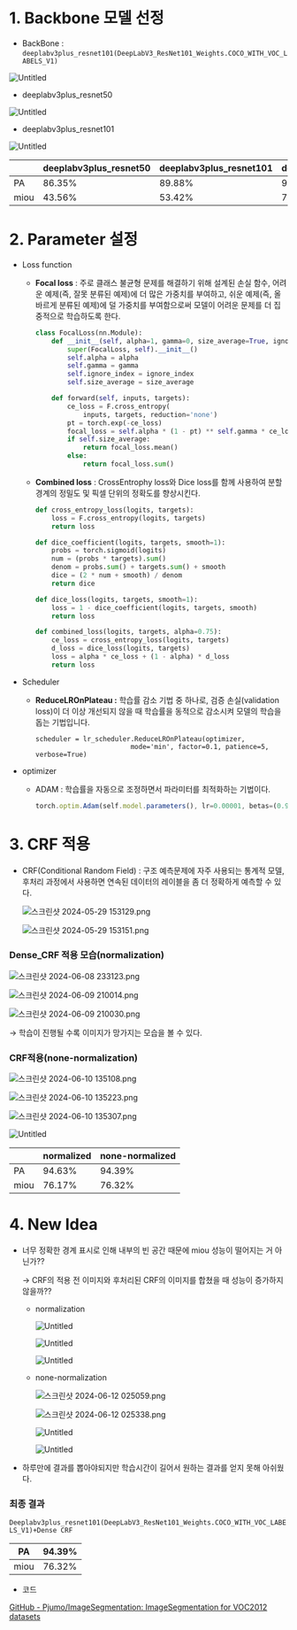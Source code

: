 # 1. Backbone 모델 선정

- BackBone : `deeplabv3plus_resnet101(DeepLabV3_ResNet101_Weights.COCO_WITH_VOC_LABELS_V1)`

![Untitled](1%20Backbone%20%E1%84%86%E1%85%A9%E1%84%83%E1%85%A6%E1%86%AF%20%E1%84%89%E1%85%A5%E1%86%AB%E1%84%8C%E1%85%A5%E1%86%BC%204f180a9cc5cf4768a25b4edb46e46a75/Untitled.png)

- deeplabv3plus_resnet50

![Untitled](1%20Backbone%20%E1%84%86%E1%85%A9%E1%84%83%E1%85%A6%E1%86%AF%20%E1%84%89%E1%85%A5%E1%86%AB%E1%84%8C%E1%85%A5%E1%86%BC%204f180a9cc5cf4768a25b4edb46e46a75/Untitled%201.png)

- deeplabv3plus_resnet101

![Untitled](1%20Backbone%20%E1%84%86%E1%85%A9%E1%84%83%E1%85%A6%E1%86%AF%20%E1%84%89%E1%85%A5%E1%86%AB%E1%84%8C%E1%85%A5%E1%86%BC%204f180a9cc5cf4768a25b4edb46e46a75/Untitled%202.png)

|  | deeplabv3plus_resnet50  | deeplabv3plus_resnet101 | deeplabv3plus_resnet101_COCO |
| --- | --- | --- | --- |
| PA | 86.35% | 89.88% | 94.31% |
| miou | 43.56% | 53.42% | 72.93% |

# 2. Parameter 설정

- Loss function
    - **Focal loss** : 주로 클래스 불균형 문제를 해결하기 위해 설계된 손실 함수,  어려운 예제(즉, 잘못 분류된 예제)에 더 많은 가중치를 부여하고, 쉬운 예제(즉, 올바르게 분류된 예제)에 덜 가중치를 부여함으로써 모델이 어려운 문제를 더 집중적으로 학습하도록 한다.
        
        ```python
        class FocalLoss(nn.Module):
            def __init__(self, alpha=1, gamma=0, size_average=True, ignore_index=255):
                super(FocalLoss, self).__init__()
                self.alpha = alpha
                self.gamma = gamma
                self.ignore_index = ignore_index
                self.size_average = size_average
        
            def forward(self, inputs, targets):
                ce_loss = F.cross_entropy(
                    inputs, targets, reduction='none')
                pt = torch.exp(-ce_loss)
                focal_loss = self.alpha * (1 - pt) ** self.gamma * ce_loss
                if self.size_average:
                    return focal_loss.mean()
                else:
                    return focal_loss.sum()
        
        ```
        
    - **Combined loss** : CrossEntrophy loss와 Dice loss를 함께 사용하여 분할 경계의 정밀도 및 픽셀 단위의 정확도를 향상시킨다.
        
        ```python
        def cross_entropy_loss(logits, targets):
            loss = F.cross_entropy(logits, targets)
            return loss
        
        def dice_coefficient(logits, targets, smooth=1):
            probs = torch.sigmoid(logits)
            num = (probs * targets).sum()
            denom = probs.sum() + targets.sum() + smooth
            dice = (2 * num + smooth) / denom
            return dice
        
        def dice_loss(logits, targets, smooth=1):
            loss = 1 - dice_coefficient(logits, targets, smooth)
            return loss
        
        def combined_loss(logits, targets, alpha=0.75):
            ce_loss = cross_entropy_loss(logits, targets)
            d_loss = dice_loss(logits, targets)
            loss = alpha * ce_loss + (1 - alpha) * d_loss
            return loss
        ```
        
    
- Scheduler
    - **ReduceLROnPlateau :** 학습률 감소 기법 중 하나로, 검증 손실(validation loss)이 더 이상 개선되지 않을 때 학습률을 동적으로 감소시켜 모델의 학습을 돕는 기법입니다.
        
        ```
        scheduler = lr_scheduler.ReduceLROnPlateau(optimizer, 
        						mode='min', factor=0.1, patience=5, verbose=True)
        ```
        
- optimizer
    - ADAM : 학습률을 자동으로 조정하면서 파라미터를 최적화하는 기법이다.
        
        ```jsx
        torch.optim.Adam(self.model.parameters(), lr=0.00001, betas=(0.9, 0.999), eps=1e-08, weight_decay=0)
        ```
        

# 3. CRF 적용

- CRF(Conditional Random Field) : 구조 예측문제에 자주 사용되는 통계적 모델, 후처리 과정에서 사용하면 연속된 데이터의 레이블을 좀 더 정확하게 예측할 수 있다.
    
    ![스크린샷 2024-05-29 153129.png](1%20Backbone%20%E1%84%86%E1%85%A9%E1%84%83%E1%85%A6%E1%86%AF%20%E1%84%89%E1%85%A5%E1%86%AB%E1%84%8C%E1%85%A5%E1%86%BC%204f180a9cc5cf4768a25b4edb46e46a75/%25EC%258A%25A4%25ED%2581%25AC%25EB%25A6%25B0%25EC%2583%25B7_2024-05-29_153129.png)
    
    ![스크린샷 2024-05-29 153151.png](1%20Backbone%20%E1%84%86%E1%85%A9%E1%84%83%E1%85%A6%E1%86%AF%20%E1%84%89%E1%85%A5%E1%86%AB%E1%84%8C%E1%85%A5%E1%86%BC%204f180a9cc5cf4768a25b4edb46e46a75/%25EC%258A%25A4%25ED%2581%25AC%25EB%25A6%25B0%25EC%2583%25B7_2024-05-29_153151.png)
    

### Dense_CRF 적용 모습(normalization)

![스크린샷 2024-06-08 233123.png](1%20Backbone%20%E1%84%86%E1%85%A9%E1%84%83%E1%85%A6%E1%86%AF%20%E1%84%89%E1%85%A5%E1%86%AB%E1%84%8C%E1%85%A5%E1%86%BC%204f180a9cc5cf4768a25b4edb46e46a75/%25EC%258A%25A4%25ED%2581%25AC%25EB%25A6%25B0%25EC%2583%25B7_2024-06-08_233123.png)

![스크린샷 2024-06-09 210014.png](1%20Backbone%20%E1%84%86%E1%85%A9%E1%84%83%E1%85%A6%E1%86%AF%20%E1%84%89%E1%85%A5%E1%86%AB%E1%84%8C%E1%85%A5%E1%86%BC%204f180a9cc5cf4768a25b4edb46e46a75/%25EC%258A%25A4%25ED%2581%25AC%25EB%25A6%25B0%25EC%2583%25B7_2024-06-09_210014.png)

![스크린샷 2024-06-09 210030.png](1%20Backbone%20%E1%84%86%E1%85%A9%E1%84%83%E1%85%A6%E1%86%AF%20%E1%84%89%E1%85%A5%E1%86%AB%E1%84%8C%E1%85%A5%E1%86%BC%204f180a9cc5cf4768a25b4edb46e46a75/%25EC%258A%25A4%25ED%2581%25AC%25EB%25A6%25B0%25EC%2583%25B7_2024-06-09_210030.png)

→ 학습이 진행될 수록 이미지가 망가지는 모습을 볼 수 있다.

### CRF적용(none-normalization)

![스크린샷 2024-06-10 135108.png](1%20Backbone%20%E1%84%86%E1%85%A9%E1%84%83%E1%85%A6%E1%86%AF%20%E1%84%89%E1%85%A5%E1%86%AB%E1%84%8C%E1%85%A5%E1%86%BC%204f180a9cc5cf4768a25b4edb46e46a75/%25EC%258A%25A4%25ED%2581%25AC%25EB%25A6%25B0%25EC%2583%25B7_2024-06-10_135108.png)

![스크린샷 2024-06-10 135223.png](1%20Backbone%20%E1%84%86%E1%85%A9%E1%84%83%E1%85%A6%E1%86%AF%20%E1%84%89%E1%85%A5%E1%86%AB%E1%84%8C%E1%85%A5%E1%86%BC%204f180a9cc5cf4768a25b4edb46e46a75/%25EC%258A%25A4%25ED%2581%25AC%25EB%25A6%25B0%25EC%2583%25B7_2024-06-10_135223.png)

![스크린샷 2024-06-10 135307.png](1%20Backbone%20%E1%84%86%E1%85%A9%E1%84%83%E1%85%A6%E1%86%AF%20%E1%84%89%E1%85%A5%E1%86%AB%E1%84%8C%E1%85%A5%E1%86%BC%204f180a9cc5cf4768a25b4edb46e46a75/%25EC%258A%25A4%25ED%2581%25AC%25EB%25A6%25B0%25EC%2583%25B7_2024-06-10_135307.png)

![Untitled](1%20Backbone%20%E1%84%86%E1%85%A9%E1%84%83%E1%85%A6%E1%86%AF%20%E1%84%89%E1%85%A5%E1%86%AB%E1%84%8C%E1%85%A5%E1%86%BC%204f180a9cc5cf4768a25b4edb46e46a75/Untitled%203.png)

|  | normalized | none-normalized |
| --- | --- | --- |
| PA | 94.63% | 94.39% |
| miou | 76.17% | 76.32% |

# 4. New Idea

- 너무 정확한 경계 표시로 인해 내부의 빈 공간 때문에 miou 성능이 떨어지는 거 아닌가??
    
    → CRF의 적용 전 이미지와 후처리된 CRF의 이미지를 합쳤을 때 성능이 증가하지 않을까??
    
    - normalization
        
        ![Untitled](1%20Backbone%20%E1%84%86%E1%85%A9%E1%84%83%E1%85%A6%E1%86%AF%20%E1%84%89%E1%85%A5%E1%86%AB%E1%84%8C%E1%85%A5%E1%86%BC%204f180a9cc5cf4768a25b4edb46e46a75/Untitled%204.png)
        
        ![Untitled](1%20Backbone%20%E1%84%86%E1%85%A9%E1%84%83%E1%85%A6%E1%86%AF%20%E1%84%89%E1%85%A5%E1%86%AB%E1%84%8C%E1%85%A5%E1%86%BC%204f180a9cc5cf4768a25b4edb46e46a75/Untitled%205.png)
        
        ![Untitled](1%20Backbone%20%E1%84%86%E1%85%A9%E1%84%83%E1%85%A6%E1%86%AF%20%E1%84%89%E1%85%A5%E1%86%AB%E1%84%8C%E1%85%A5%E1%86%BC%204f180a9cc5cf4768a25b4edb46e46a75/Untitled%206.png)
        
    - none-normalization
        
        ![스크린샷 2024-06-12 025059.png](1%20Backbone%20%E1%84%86%E1%85%A9%E1%84%83%E1%85%A6%E1%86%AF%20%E1%84%89%E1%85%A5%E1%86%AB%E1%84%8C%E1%85%A5%E1%86%BC%204f180a9cc5cf4768a25b4edb46e46a75/%25EC%258A%25A4%25ED%2581%25AC%25EB%25A6%25B0%25EC%2583%25B7_2024-06-12_025059.png)
        
        ![스크린샷 2024-06-12 025338.png](1%20Backbone%20%E1%84%86%E1%85%A9%E1%84%83%E1%85%A6%E1%86%AF%20%E1%84%89%E1%85%A5%E1%86%AB%E1%84%8C%E1%85%A5%E1%86%BC%204f180a9cc5cf4768a25b4edb46e46a75/%25EC%258A%25A4%25ED%2581%25AC%25EB%25A6%25B0%25EC%2583%25B7_2024-06-12_025338.png)
        
        ![Untitled](1%20Backbone%20%E1%84%86%E1%85%A9%E1%84%83%E1%85%A6%E1%86%AF%20%E1%84%89%E1%85%A5%E1%86%AB%E1%84%8C%E1%85%A5%E1%86%BC%204f180a9cc5cf4768a25b4edb46e46a75/Untitled%207.png)
        
        ![Untitled](1%20Backbone%20%E1%84%86%E1%85%A9%E1%84%83%E1%85%A6%E1%86%AF%20%E1%84%89%E1%85%A5%E1%86%AB%E1%84%8C%E1%85%A5%E1%86%BC%204f180a9cc5cf4768a25b4edb46e46a75/Untitled%208.png)
        

- 하루만에 결과를 뽑아야되지만 학습시간이 길어서 원하는 결과를 얻지 못해 아쉬웠다.

### 최종 결과

 `Deeplabv3plus_resnet101(DeepLabV3_ResNet101_Weights.COCO_WITH_VOC_LABELS_V1)+Dense CRF`

| PA | 94.39% |
| --- | --- |
| miou | 76.32% |
- 코드
    
    

[GitHub - Pjumo/ImageSegmentation: ImageSegmentation for VOC2012 datasets](https://github.com/Pjumo/ImageSegmentation)